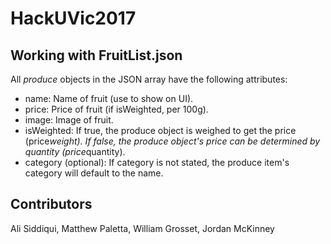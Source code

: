 # HackUVic2017

## Working with FruitList.json
All *produce* objects in the JSON array have the following attributes:
- name: Name of fruit (use to show on UI).
- price: Price of fruit (if isWeighted, per 100g).
- image: Image of fruit.
- isWeighted: If true, the produce object is weighed to get the price (price*weight). If false, the produce object's price can be determined by quantity (price*quantity).
- category (optional): If category is not stated, the produce item's category will default to the name.

## Contributors
Ali Siddiqui, Matthew Paletta, William Grosset, Jordan McKinney
